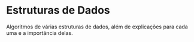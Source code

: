 # Estruturas de Dados

Algoritmos de várias estruturas de dados, além de explicações para cada uma e a importância delas.